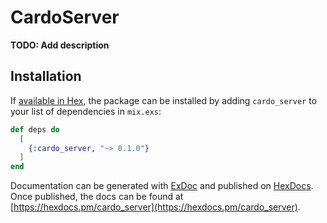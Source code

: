 # CardoServer

**TODO: Add description**

## Installation

If [available in Hex](https://hex.pm/docs/publish), the package can be installed
by adding `cardo_server` to your list of dependencies in `mix.exs`:

```elixir
def deps do
  [
    {:cardo_server, "~> 0.1.0"}
  ]
end
```

Documentation can be generated with [ExDoc](https://github.com/elixir-lang/ex_doc)
and published on [HexDocs](https://hexdocs.pm). Once published, the docs can
be found at [https://hexdocs.pm/cardo_server](https://hexdocs.pm/cardo_server).

